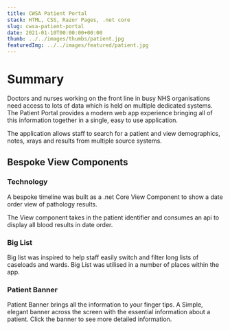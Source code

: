 ```yaml
---
title: CWSA Patient Portal
stack: HTML, CSS, Razor Pages, .net core
slug: cwsa-patient-portal
date: 2021-01-10T00:00:00+00:00
thumb: ../../images/thumbs/patient.jpg
featuredImg: ../../images/featured/patient.jpg
---
```


# Summary

Doctors and nurses working on the front line in busy NHS organisations need access to lots of data which is held on multiple dedicated systems. The Patient Portal provides a modern web app experience bringing all of this information together in a single, easy to use application.

The application allows staff to search for a patient and view demographics, notes, xrays and results from multiple source systems.

## Bespoke View Components

### Technology

A bespoke timeline was built as a .net Core View Component to show a date order view of pathology results.

The View component takes in the patient identifier and consumes an api to display all blood results in date order.

### Big List

Big list was inspired to help staff easily switch and filter long lists of caseloads and wards. Big List was utilised in a number of places within the app.

### Patient Banner

Patient Banner brings all the information to your finger tips. A Simple, elegant banner across the screen with the essential information about a patient. Click the banner to see more detailed information.
